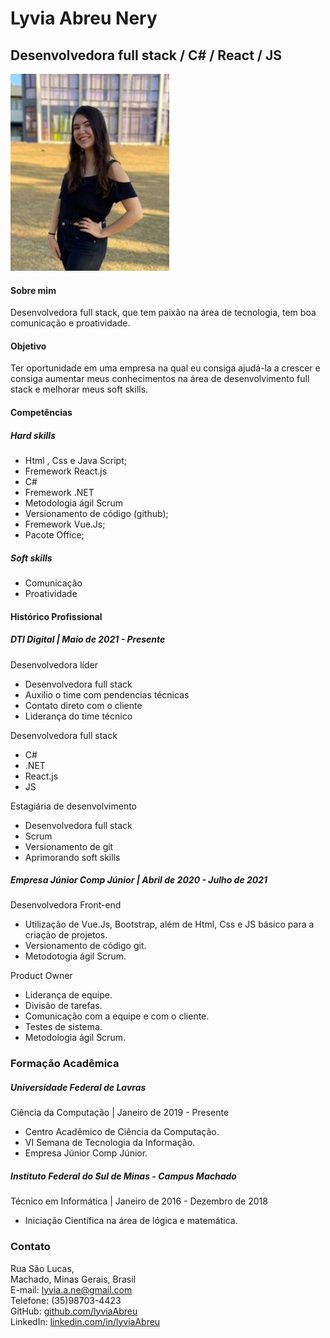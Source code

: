 # Lyvia Abreu Nery

## Desenvolvedora full stack / C# / React / JS

![perfil](./lyvia.jpg)

#### Sobre mim

Desenvolvedora full stack, que tem paixão na área de tecnologia, tem boa comunicação e proatividade.

#### Objetivo

Ter oportunidade em uma empresa na qual eu consiga ajudá-la a crescer e consiga aumentar meus conhecimentos na área de desenvolvimento full stack e melhorar meus soft skills.

#### Competências

##### Hard skills

- Html , Css e Java Script;
- Fremework React.js
- C#
- Fremework .NET
- Metodologia ágil Scrum
- Versionamento de código (github);
- Fremework Vue.Js;
- Pacote Office;

##### Soft skills

- Comunicação
- Proatividade

#### Histórico Profissional

##### DTI Digital | Maio de 2021 - Presente

Desenvolvedora líder

- Desenvolvedora full stack
- Auxilio o time com pendencias técnicas
- Contato direto com o cliente
- Liderança do time técnico

Desenvolvedora full stack

- C#
- .NET
- React.js
- JS

Estagiária de desenvolvimento

- Desenvolvedora full stack
- Scrum
- Versionamento de git
- Aprimorando soft skills

##### Empresa Júnior Comp Júnior | Abril de 2020 - Julho de 2021

Desenvolvedora Front-end

- Utilização de Vue.Js, Bootstrap, além de Html, Css e JS básico para a criação de projetos.
- Versionamento de código git.
- Metodotogia ágil Scrum.

Product Owner

- Liderança de equipe.
- Divisão de tarefas.
- Comunicação com a equipe e com o cliente.
- Testes de sistema.
- Metodologia ágil Scrum.

### Formação Acadêmica

##### Universidade Federal de Lavras

Ciência da Computação | Janeiro de 2019 - Presente

- Centro Acadêmico de Ciência da Computação.
- VI Semana de Tecnologia da Informação.
- Empresa Júnior Comp Júnior.

##### Instituto Federal do Sul de Minas - Campus Machado

Técnico em Informática | Janeiro de 2016 - Dezembro de 2018

- Iniciação Científica na área de lógica e matemática.

### Contato

Rua São Lucas, <br>
Machado, Minas Gerais, Brasil <br>
E-mail: lyvia.a.ne@gmail.com <br>
Telefone: (35)98703-4423 <br>
GitHub: [github.com/lyviaAbreu](github.com/lyviaAbreu) <br>
LinkedIn: [linkedin.com/in/lyviaAbreu](linkedin.com/in/lyviaAbreu) <br>
